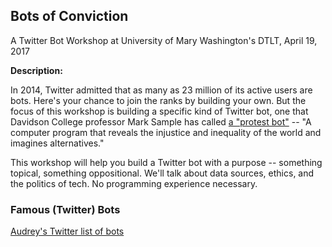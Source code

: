 ## Bots of Conviction

<p>A Twitter Bot Workshop at University of Mary Washington's DTLT, April 19, 2017</p>

**Description:**

<p>In 2014, Twitter admitted that as many as 23 million of its active users are bots. Here's your chance to join the ranks by building your own. But the focus of this workshop is building a specific kind of Twitter bot, one that Davidson College professor Mark Sample has called <a href="https://medium.com/@samplereality/a-protest-bot-is-a-bot-so-specific-you-cant-mistake-it-for-bullshit-90fe10b7fbaa">a "protest bot"</a> -- "A computer program that reveals the injustice and inequality of the world and imagines alternatives."</p>

<p>This workshop will help you build a Twitter bot with a purpose -- something topical, something oppositional. We'll talk about data sources, ethics, and the politics of tech. No programming experience necessary.</p>

### Famous (Twitter) Bots

<p><a href="https://twitter.com/audreywatters/lists/bots">Audrey's Twitter list of bots</a></p>

